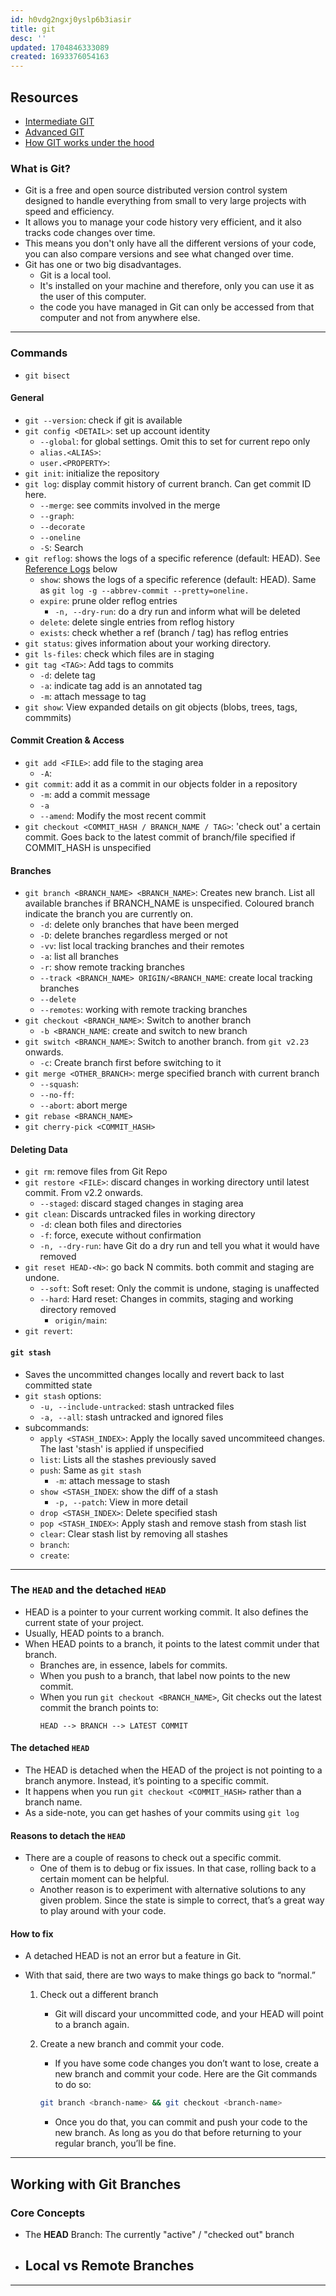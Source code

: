 ```yaml
---
id: h0vdg2ngxj0yslp6b3iasir
title: git
desc: ''
updated: 1704846333089
created: 1693376054163
---
```


## Resources

- [Intermediate GIT](https://www.youtube.com/watch?v=Uszj_k0DGsg&t=9s&ab_channel=freeCodeCamp.org)
- [Advanced GIT](https://www.youtube.com/watch?v=qsTthZi23VE&ab_channel=freeCodeCamp.org)
- [How GIT works under the hood](https://www.youtube.com/watch?v=RxHJdapz2p0&ab_channel=TechWithNikola)



### What is Git?

-   Git is a free and open source distributed version control system designed to handle everything from small to very large projects with speed and efficiency.
-   It allows you to manage your code history very efficient, and it also tracks code changes over time.
-   This means you don't only have all the different versions of your code, you can also compare versions and see what changed over time.
-   Git has one or two big disadvantages.
    -   Git is a local tool.
    -   It's installed on your machine and therefore, only you can use it as the user of this computer.
    -   the code you have managed in Git can only be accessed from that computer and not from anywhere else.

---
### Commands


-   `git bisect`

#### General

-   `git --version`: check if git is available
-   `git config <DETAIL>`: set up account identity
    -   `--global`: for global settings. Omit this to set for current repo only
    -   `alias.<ALIAS>`:
    -   `user.<PROPERTY>`:
-   `git init`: initialize the repository
-   `git log`: display commit history of current branch. Can get commit ID here.
    -   `--merge`: see commits involved in the merge
    -   `--graph`:
    -   `--decorate`
    -   `--oneline`
    -   `-S`: Search
-   `git reflog`: shows the logs of a specific reference (default: HEAD). See [Reference Logs](#reference-logs-git-reflog) below
    -   `show`: shows the logs of a specific reference (default: HEAD). Same as `git log -g --abbrev-commit --pretty=oneline.`
    -   `expire`: prune older reflog entries
        -   `-n, --dry-run`: do a dry run and inform what will be deleted
    -   `delete`: delete single entries from reflog history
    -   `exists`: check whether a ref (branch / tag) has reflog entries
-   `git status`: gives information about your working directory.
-   `git ls-files`: check which files are in staging
-   `git tag <TAG>`: Add tags to commits
    -   `-d`: delete tag
    -   `-a`: indicate tag add is an annotated tag
    -   `-m`: attach message to tag
-   `git show`: View expanded details on git objects (blobs, trees, tags, commmits)

#### Commit Creation & Access

-   `git add <FILE>`: add file to the staging area
    -   `-A`:
-   `git commit`: add it as a commit in our objects folder in a repository
    -   `-m`: add a commit message
    -   `-a`
    -   `--amend`: Modify the most recent commit
-   `git checkout <COMMIT_HASH / BRANCH_NAME / TAG>`: 'check out' a certain commit. Goes back to the latest commit of branch/file specified if COMMIT_HASH is unspecified

#### Branches

-   `git branch <BRANCH_NAME> <BRANCH_NAME>`: Creates new branch. List all available branches if BRANCH_NAME is unspecified. Coloured branch indicate the branch you are currently on.
    -   `-d`: delete only branches that have been merged
    -   `-D`: delete branches regardless merged or not
    -   `-vv`: list local tracking branches and their remotes
    -   `-a`: list all branches
    -   `-r`: show remote tracking branches
    -   `--track <BRANCH_NAME> ORIGIN/<BRANCH_NAME`: create local tracking branches
    -   `--delete`
    -   `--remotes`: working with remote tracking branches
-   `git checkout <BRANCH_NAME>`: Switch to another branch
    -   `-b <BRANCH_NAME`: create and switch to new branch
-   `git switch <BRANCH_NAME>`: Switch to another branch. from `git v2.23` onwards.
    -   `-c`: Create branch first before switching to it
-   `git merge <OTHER_BRANCH>`: merge specified branch with current branch
    -   `--squash`:
    -   `--no-ff`:
    -   `--abort`: abort merge
-   `git rebase <BRANCH_NAME>`
-   `git cherry-pick <COMMIT_HASH>`

#### Deleting Data

-   `git rm`: remove files from Git Repo
-   `git restore <FILE>`: discard changes in working directory until latest commit. From v2.2 onwards.
    -   `--staged`: discard staged changes in staging area
-   `git clean`: Discards untracked files in working directory
    -   `-d`: clean both files and directories
    -   `-f`: force, execute without confirmation
    -   `-n, --dry-run`: have Git do a dry run and tell you what it would have removed
-   `git reset HEAD-<N>`: go back N commits. both commit and staging are undone.
    -   `--soft`: Soft reset: Only the commit is undone, staging is unaffected
    -   `--hard`: Hard reset: Changes in commits, staging and working directory removed
        -   `origin/main`:
-   `git revert`:

#### `git stash`

-   Saves the uncommitted changes locally and revert back to last committed state
-   `git stash` options:
    -   `-u, --include-untracked`: stash untracked files
    -   `-a, --all`: stash untracked and ignored files
-   subcommands:
    -   `apply <STASH_INDEX>`: Apply the locally saved uncommiteed changes. The last 'stash' is applied if unspecified
    -   `list`: Lists all the stashes previously saved
    -   `push`: Same as `git stash`
        -   `-m`: attach message to stash
    -   `show <STASH_INDEX`: show the diff of a stash
        -   `-p, --patch`: View in more detail
    -   `drop <STASH_INDEX>`: Delete specified stash
    -   `pop <STASH_INDEX>`: Apply stash and remove stash from stash list
    -   `clear`: Clear stash list by removing all stashes
    -   `branch`:
    -   `create`:

---


### The `HEAD` and the detached `HEAD`

-   HEAD is a pointer to your current working commit. It also defines the current state of your project.
-   Usually, HEAD points to a branch.
-   When HEAD points to a branch, it points to the latest commit under that branch.
    -   Branches are, in essence, labels for commits.
    -   When you push to a branch, that label now points to the new commit.
    -   When you run `git checkout <BRANCH_NAME>`, Git checks out the latest commit the branch points to:
        ```raw
        HEAD --> BRANCH --> LATEST COMMIT
        ```

#### The detached `HEAD`

-   The HEAD is detached when the HEAD of the project is not pointing to a branch anymore. Instead, it’s pointing to a specific commit.
-   It happens when you run `git checkout <COMMIT_HASH>` rather than a branch name.
-   As a side-note, you can get hashes of your commits using `git log`

#### Reasons to detach the `HEAD`

-   There are a couple of reasons to check out a specific commit.
    -   One of them is to debug or fix issues. In that case, rolling back to a certain moment can be helpful.
    -   Another reason is to experiment with alternative solutions to any given problem. Since the state is simple to correct, that’s a great way to play around with your code.

#### How to fix

-   A detached HEAD is not an error but a feature in Git.
-   With that said, there are two ways to make things go back to “normal.”

    1. Check out a different branch
        - Git will discard your uncommitted code, and your HEAD will point to a branch again.
    2. Create a new branch and commit your code.

        - If you have some code changes you don’t want to lose, create a new branch and commit your code. Here are the Git commands to do so:

        ```bash
        git branch <branch-name> && git checkout <branch-name>
        ```

        - Once you do that, you can commit and push your code to the new branch. As long as you do that before returning to your regular branch, you’ll be fine.



---
## Working with Git Branches

### Core Concepts

- The **HEAD** Branch: The currently "active" / "checked out" branch

- Local vs Remote Branches
  -

---



